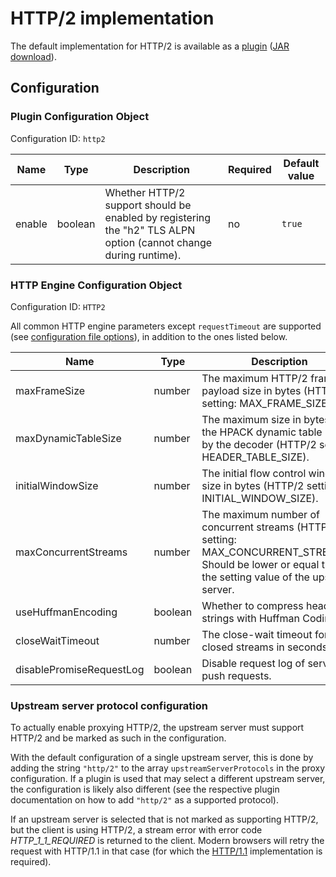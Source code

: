 # HTTP/2 implementation

The default implementation for HTTP/2 is available as a [plugin](https://git.omegazero.org/omegazero/omz-proxy3/src/branch/master/http2) ([JAR download](https://drone.omegazero.org/build-artifacts/java/org.omegazero.proxy:http2)).

## Configuration

### Plugin Configuration Object

Configuration ID: `http2`

| Name | Type | Description | Required | Default value |
| --- | --- | --- | --- | --- |
| enable | boolean | Whether HTTP/2 support should be enabled by registering the "h2" TLS ALPN option (cannot change during runtime). | no | `true` |

### HTTP Engine Configuration Object

Configuration ID: `HTTP2`

All common HTTP engine parameters except `requestTimeout` are supported (see [configuration file options](Configuration_file)), in addition to the ones listed below.

| Name | Type | Description | Required | Default value |
| --- | --- | --- | --- | --- |
| maxFrameSize | number | The maximum HTTP/2 frame payload size in bytes (HTTP/2 setting: MAX_FRAME_SIZE). | no | `16384` (http/2 default) |
| maxDynamicTableSize | number | The maximum size in bytes of the HPACK dynamic table used by the decoder (HTTP/2 setting: HEADER_TABLE_SIZE). | no | `4096` (http/2 default) |
| initialWindowSize | number | The initial flow control window size in bytes (HTTP/2 setting: INITIAL_WINDOW_SIZE). | no | `65535` (http/2 default) |
| maxConcurrentStreams | number | The maximum number of concurrent streams (HTTP/2 setting: MAX_CONCURRENT_STREAMS). Should be lower or equal than the setting value of the upstream server. | no | `100` |
| useHuffmanEncoding | boolean | Whether to compress header strings with Huffman Coding. | no | `true` |
| closeWaitTimeout | number | The close-wait timeout for closed streams in seconds. | no | `5` |
| disablePromiseRequestLog | boolean | Disable request log of server push requests. | no | value of `disableDefaultRequestLog` |

### Upstream server protocol configuration

To actually enable proxying HTTP/2, the upstream server must support HTTP/2 and be marked as such in the configuration.

With the default configuration of a single upstream server, this is done by adding the string `"http/2"` to the array `upstreamServerProtocols` in the proxy configuration. If a plugin is used that may select a different upstream server, the configuration is likely also different (see the respective plugin documentation on how to add `"http/2"` as a supported protocol).

If an upstream server is selected that is not marked as supporting HTTP/2, but the client is using HTTP/2, a stream error with error code *HTTP_1_1_REQUIRED* is returned to the client. Modern browsers will retry the request with HTTP/1.1 in that case (for which the [HTTP/1.1](HTTP_1.1) implementation is required).

